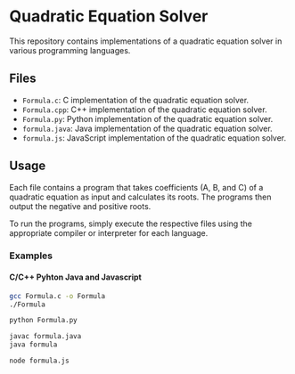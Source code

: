 # Quadratic Equation Solver

This repository contains implementations of a quadratic equation solver in various programming languages.

## Files

- `Formula.c`: C implementation of the quadratic equation solver.
- `Formula.cpp`: C++ implementation of the quadratic equation solver.
- `Formula.py`: Python implementation of the quadratic equation solver.
- `formula.java`: Java implementation of the quadratic equation solver.
- `formula.js`: JavaScript implementation of the quadratic equation solver.

## Usage

Each file contains a program that takes coefficients (A, B, and C) of a quadratic equation as input and calculates its roots. The programs then output the negative and positive roots.

To run the programs, simply execute the respective files using the appropriate compiler or interpreter for each language.

### Examples

#### C/C++ Pyhton Java and Javascript
```bash
gcc Formula.c -o Formula
./Formula

python Formula.py

javac formula.java
java formula

node formula.js

